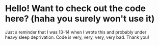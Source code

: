 # Hello! Want to check out the code here? (haha you surely won't use it)

Just a reminder that I was 13-14 when I wrote this and probably under heavy sleep deprivation. Code is very, very, very, very bad. Thank you!
